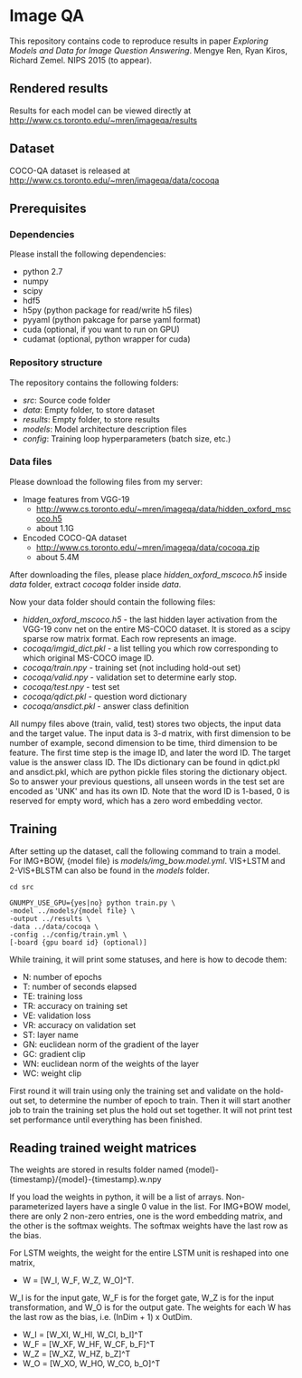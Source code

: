 # Image QA
This repository contains code to reproduce results in paper *Exploring Models 
and Data for Image Question Answering*. Mengye Ren, Ryan Kiros, Richard Zemel. 
NIPS 2015 (to appear).

## Rendered results
Results for each model can be viewed directly at 
http://www.cs.toronto.edu/~mren/imageqa/results

## Dataset
COCO-QA dataset is released at 
http://www.cs.toronto.edu/~mren/imageqa/data/cocoqa

## Prerequisites
### Dependencies
Please install the following dependencies:
* python 2.7
* numpy
* scipy
* hdf5
* h5py (python package for read/write h5 files)
* pyyaml (python pakcage for parse yaml format)
* cuda (optional, if you want to run on GPU)
* cudamat (optional, python wrapper for cuda)

### Repository structure
The repository contains the following folders:
* *src*: Source code folder
* *data*: Empty folder, to store dataset
* *results*: Empty folder, to store results
* *models*: Model architecture description files
* *config*: Training loop hyperparameters (batch size, etc.)

### Data files
Please download the following files from my server:
* Image features from VGG-19
  * http://www.cs.toronto.edu/~mren/imageqa/data/hidden_oxford_mscoco.h5 
  * about 1.1G
* Encoded COCO-QA dataset
  * http://www.cs.toronto.edu/~mren/imageqa/data/cocoqa.zip
  * about 5.4M

After downloading the files, please place *hidden_oxford_mscoco.h5* inside 
*data* folder, extract *cocoqa* folder inside *data*.

Now your data folder should contain the following files:
* *hidden_oxford_mscoco.h5* - the last hidden layer activation from the VGG-19
conv net on the entire MS-COCO dataset. It is stored as a scipy sparse row 
matrix format. Each row represents an image.
* *cocoqa/imgid_dict.pkl* - a list telling you which row 
corresponding to which original MS-COCO image ID.
* *cocoqa/train.npy* - training set (not including hold-out set)
* *cocoqa/valid.npy* - validation set to determine early stop.
* *cocoqa/test.npy* - test set
* *cocoqa/qdict.pkl* - question word dictionary
* *cocoqa/ansdict.pkl* - answer class definition

All numpy files above (train, valid, test) stores two objects, the input data 
and the target value. The input data is 3-d matrix, with first dimension to be 
number of example, second dimension to be time, third dimension to be feature. 
The first time step is the image ID, and later the word ID. The target value is
the answer class ID. The IDs dictionary can be found in qdict.pkl and 
ansdict.pkl, which are python pickle files storing the dictionary object. So 
to answer your previous questions, all unseen words in the test set are encoded
as 'UNK' and has its own ID. Note that the word ID is 1-based, 0 is reserved 
for empty word, which has a zero word embedding vector.

## Training

After setting up the dataset, call the following command to train a model. For
IMG+BOW, {model file} is *models/img_bow.model.yml*. VIS+LSTM and 2-VIS+BLSTM 
can also be found in the *models* folder.

```
cd src

GNUMPY_USE_GPU={yes|no} python train.py \
-model ../models/{model file} \
-output ../results \
-data ../data/cocoqa \
-config ../config/train.yml \
[-board {gpu board id} (optional)]
```

While training, it will print some statuses, and here is how to decode them:
* N: number of epochs
* T: number of seconds elapsed
* TE: training loss
* TR: accuracy on training set
* VE: validation loss
* VR: accuracy on validation set
* ST: layer name
* GN: euclidean norm of the gradient of the layer
* GC: gradient clip
* WN: euclidean norm of the weights of the layer
* WC: weight clip

First round it will train using only the training set and validate on the 
hold-out set, to determine the number of epoch to train. Then it will start 
another job to train the training set plus the hold out set together. It will 
not print test set performance until everything has been finished.

## Reading trained weight matrices

The weights are stored in results folder named
{model}-{timestamp}/{model}-{timestamp}.w.npy

If you load the weights in python, it will be a list of arrays. 
Non-parameterized layers have a single 0 value in the list. For IMG+BOW model, 
there are only 2 non-zero entries, one is the word embedding matrix, and the 
other is the softmax weights. The softmax weights have the last row as the 
bias.

For LSTM weights, the weight for the entire LSTM unit is reshaped into one 
matrix, 

* W = [W_I, W_F, W_Z, W_O]^T. 

W_I is for the input gate, W_F is for the 
forget gate, W_Z is for the input transformation, and W_O is for the output 
gate. The weights for each W has the last row as the bias, 
i.e. (InDim + 1) x OutDim.

* W_I = [W_XI, W_HI, W_CI, b_I]^T
* W_F = [W_XF, W_HF, W_CF, b_F]^T
* W_Z = [W_XZ, W_HZ, b_Z]^T
* W_O = [W_XO, W_HO, W_CO, b_O]^T
